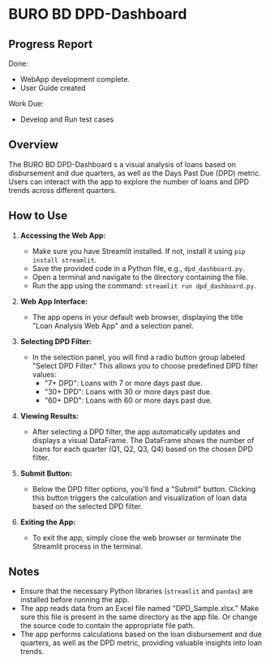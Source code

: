 # BURO BD DPD-Dashboard

## Progress Report
Done:
- WebApp development complete.
- User Guide created

Work Due:
- Develop and Run test cases

## Overview

The BURO BD DPD-Dashboard s a visual analysis of loans based on disbursement and due quarters, as well as the Days Past Due (DPD) metric. Users can interact with the app to explore the number of loans and DPD trends across different quarters.

## How to Use

1. **Accessing the Web App:**
   - Make sure you have Streamlit installed. If not, install it using `pip install streamlit`.
   - Save the provided code in a Python file, e.g., `dpd_dashboard.py`.
   - Open a terminal and navigate to the directory containing the file.
   - Run the app using the command: `streamlit run dpd_dashboard.py`.

2. **Web App Interface:**
   - The app opens in your default web browser, displaying the title "Loan Analysis Web App" and a selection panel.

3. **Selecting DPD Filter:**
   - In the selection panel, you will find a radio button group labeled "Select DPD Filter." This allows you to choose predefined DPD filter values:
     - "7+ DPD": Loans with 7 or more days past due.
     - "30+ DPD": Loans with 30 or more days past due.
     - "60+ DPD": Loans with 60 or more days past due.

4. **Viewing Results:**
   - After selecting a DPD filter, the app automatically updates and displays a visual DataFrame. The DataFrame shows the number of loans for each quarter (Q1, Q2, Q3, Q4) based on the chosen DPD filter.

5. **Submit Button:**
   - Below the DPD filter options, you'll find a "Submit" button. Clicking this button triggers the calculation and visualization of loan data based on the selected DPD filter.

6. **Exiting the App:**
   - To exit the app, simply close the web browser or terminate the Streamlit process in the terminal.

## Notes

- Ensure that the necessary Python libraries (`streamlit` and `pandas`) are installed before running the app.
- The app reads data from an Excel file named "DPD_Sample.xlsx." Make sure this file is present in the same directory as the app file. Or change the source code to contain the appropriate file path.
- The app performs calculations based on the loan disbursement and due quarters, as well as the DPD metric, providing valuable insights into loan trends.
